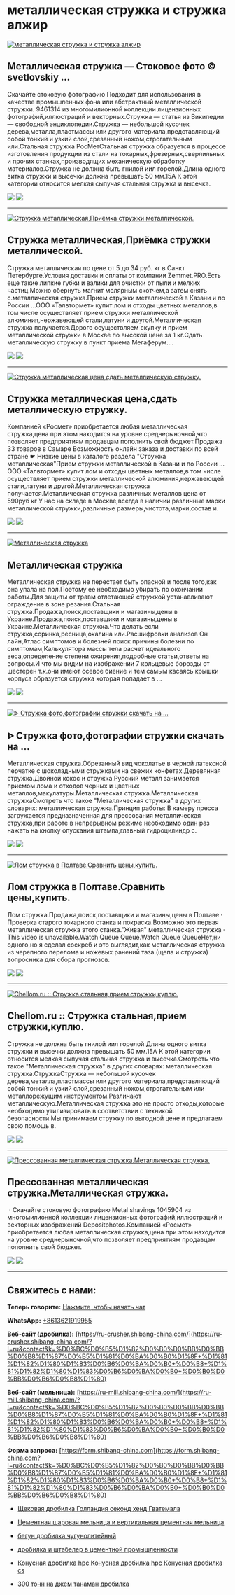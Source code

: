 # металлическая стружка и стружка алжир

<a href="https://swt.shibang-china.com/?l=ru&img&k=%D0%BC%D0%B5%D1%82%D0%B0%D0%BB%D0%BB%D0%B8%D1%87%D0%B5%D1%81%D0%BA%D0%B0%D1%8F+%D1%81%D1%82%D1%80%D1%83%D0%B6%D0%BA%D0%B0+%D0%B8+%D1%81%D1%82%D1%80%D1%83%D0%B6%D0%BA%D0%B0+%D0%B0%D0%BB%D0%B6%D0%B8%D1%80" target="_blank">![металлическая стружка и стружка алжир](http://static.shibang-china.com/all-800x300/1053.jpg)</a>

## Металлическая стружка — Стоковое фото &#169; svetlovskiy …
Скачайте стоковую фотографию Подходит для использования в качестве промышленных фона или абстрактный металлической стружки. 9461314 из многомилионной коллекции лицензионных фотографий,иллюстраций и векторных.Стружка — статья из Википедии — свободной энциклопедии.Стружка — небольшой кусочек дерева,металла,пластмассы или другого материала,представляющий собой тонкий и узкий слой,срезанный ножом,строгательным или.Стальная стружка РосМетСтальная стружка образуется в процессе изготовления продукции из стали на токарных,фрезерных,сверлильных и прочих станках,производящих механическую обработку материалов.Стружка не должна быть гнилой иил горелой.Длина одного витка стружки и высечки должна превышать 50 мм.15А К этой категории относится мелкая сыпучая стальная стружка и высечка.


<a href="https://whatsapp.shibangsoft.com/WhatsApp.php" target="_blank" title="WhatsApp">![](http://static.shibang-china.com/icon/whatsapp.png)</a> <a href="https://swt.shibang-china.com/?l=ru&icon&k=%D0%BC%D0%B5%D1%82%D0%B0%D0%BB%D0%BB%D0%B8%D1%87%D0%B5%D1%81%D0%BA%D0%B0%D1%8F+%D1%81%D1%82%D1%80%D1%83%D0%B6%D0%BA%D0%B0+%D0%B8+%D1%81%D1%82%D1%80%D1%83%D0%B6%D0%BA%D0%B0+%D0%B0%D0%BB%D0%B6%D0%B8%D1%80" target="_blank">![](http://static.shibang-china.com/icon/chat-ru.png)</a>

---

<a href="https://swt.shibang-china.com/?l=ru&img&k=%D0%BC%D0%B5%D1%82%D0%B0%D0%BB%D0%BB%D0%B8%D1%87%D0%B5%D1%81%D0%BA%D0%B0%D1%8F+%D1%81%D1%82%D1%80%D1%83%D0%B6%D0%BA%D0%B0+%D0%B8+%D1%81%D1%82%D1%80%D1%83%D0%B6%D0%BA%D0%B0+%D0%B0%D0%BB%D0%B6%D0%B8%D1%80" target="_blank">![Стружка металлическая,Приёмка стружки металлической.](http://static.shibang-china.com/all-800x300/1196.jpg)</a>

## Стружка металлическая,Приёмка стружки металлической.
Стружка металлическая по цене от 5 до 34 руб. кг в Санкт Петербурге.Условия доставки и оплаты от компании Zemmet.PRO.Есть еще такие липкие губки и валики для очистки от пыли и мелких частиц.Можно обернуть магнит молярным скотчем,а затем снять с.металлическая стружка.Прием стружки металлической в Казани и по России …ООО &#171;Талвтормет&#187; купит лом и отходы цветных металлов,в том числе осуществляет прием стружки металлической алюминия,нержавеющей стали,латуни и другой.Металлическая стружка получается.Дорого осуществляем скупку и прием металлической стружки в Москве по высокой цене за 1 кг.Сдать металлическую стружку в пункт приема Мегаферум.…


<a href="https://whatsapp.shibangsoft.com/WhatsApp.php" target="_blank" title="WhatsApp">![](http://static.shibang-china.com/icon/whatsapp.png)</a> <a href="https://swt.shibang-china.com/?l=ru&icon&k=%D0%BC%D0%B5%D1%82%D0%B0%D0%BB%D0%BB%D0%B8%D1%87%D0%B5%D1%81%D0%BA%D0%B0%D1%8F+%D1%81%D1%82%D1%80%D1%83%D0%B6%D0%BA%D0%B0+%D0%B8+%D1%81%D1%82%D1%80%D1%83%D0%B6%D0%BA%D0%B0+%D0%B0%D0%BB%D0%B6%D0%B8%D1%80" target="_blank">![](http://static.shibang-china.com/icon/chat-ru.png)</a>

---

<a href="https://swt.shibang-china.com/?l=ru&img&k=%D0%BC%D0%B5%D1%82%D0%B0%D0%BB%D0%BB%D0%B8%D1%87%D0%B5%D1%81%D0%BA%D0%B0%D1%8F+%D1%81%D1%82%D1%80%D1%83%D0%B6%D0%BA%D0%B0+%D0%B8+%D1%81%D1%82%D1%80%D1%83%D0%B6%D0%BA%D0%B0+%D0%B0%D0%BB%D0%B6%D0%B8%D1%80" target="_blank">![Стружка металлическая цена,сдать металлическую стружку.](http://static.shibang-china.com/all-800x300/1365.jpg)</a>

## Стружка металлическая цена,сдать металлическую стружку.
Компанией &#171;Росмет&#187; приобретается любая металлическая стружка,цена при этом находится на уровне среднерыночной,что позволяет предприятиям продавцам пополнить свой бюджет.Продажа 33 товаров в Самаре Возможность онлайн заказа и доставки по всей стране ☛ Низкие цены в каталоге раздела &quot;Стружка металлическая&quot;Прием стружки металлической в Казани и по России …ООО &#171;Талвтормет&#187; купит лом и отходы цветных металлов,в том числе осуществляет прием стружки металлической алюминия,нержавеющей стали,латуни и другой.Металлическая стружка получается.Металлическая стружка различных металлов цена от 590руб кг У нас на складе в Москве,всегда в наличии различные марки металлической стружки,различные размеры,чистота,марки,состав и.


<a href="https://whatsapp.shibangsoft.com/WhatsApp.php" target="_blank" title="WhatsApp">![](http://static.shibang-china.com/icon/whatsapp.png)</a> <a href="https://swt.shibang-china.com/?l=ru&icon&k=%D0%BC%D0%B5%D1%82%D0%B0%D0%BB%D0%BB%D0%B8%D1%87%D0%B5%D1%81%D0%BA%D0%B0%D1%8F+%D1%81%D1%82%D1%80%D1%83%D0%B6%D0%BA%D0%B0+%D0%B8+%D1%81%D1%82%D1%80%D1%83%D0%B6%D0%BA%D0%B0+%D0%B0%D0%BB%D0%B6%D0%B8%D1%80" target="_blank">![](http://static.shibang-china.com/icon/chat-ru.png)</a>

---

<a href="https://swt.shibang-china.com/?l=ru&img&k=%D0%BC%D0%B5%D1%82%D0%B0%D0%BB%D0%BB%D0%B8%D1%87%D0%B5%D1%81%D0%BA%D0%B0%D1%8F+%D1%81%D1%82%D1%80%D1%83%D0%B6%D0%BA%D0%B0+%D0%B8+%D1%81%D1%82%D1%80%D1%83%D0%B6%D0%BA%D0%B0+%D0%B0%D0%BB%D0%B6%D0%B8%D1%80" target="_blank">![Металлическая стружка](http://static.shibang-china.com/all-800x300/1391.jpg)</a>

## Металлическая стружка
Металлическая стружка не перестает быть опасной и после того,как она упала на пол.Поэтому ее необходимо убирать по окончании работы.Для защиты от травм отлетающей стружкой устанавливают ограждение в зоне резания.Стальная стружка.Продажа,поиск,поставщики и магазины,цены в Украине.Продажа,поиск,поставщики и магазины,цены в Украине.Металлическая стружка.Что делать если стружка,соринка,ресница,окалина или.Расшифровки анализов Он лайн,Атлас симптомов и болезней поиск причины болезни по симптомам,Калькулятора массы тела расчет идеального веса,определение степени ожирения,подробные статьи,ответы на вопросы.И что мы видим на изображении 7 кольцевые борозды от шестерен т.к.они имеют осевое биение и тем самым касаясь крышки корпуса образуется стружка которая попадает в …


<a href="https://whatsapp.shibangsoft.com/WhatsApp.php" target="_blank" title="WhatsApp">![](http://static.shibang-china.com/icon/whatsapp.png)</a> <a href="https://swt.shibang-china.com/?l=ru&icon&k=%D0%BC%D0%B5%D1%82%D0%B0%D0%BB%D0%BB%D0%B8%D1%87%D0%B5%D1%81%D0%BA%D0%B0%D1%8F+%D1%81%D1%82%D1%80%D1%83%D0%B6%D0%BA%D0%B0+%D0%B8+%D1%81%D1%82%D1%80%D1%83%D0%B6%D0%BA%D0%B0+%D0%B0%D0%BB%D0%B6%D0%B8%D1%80" target="_blank">![](http://static.shibang-china.com/icon/chat-ru.png)</a>

---

<a href="https://swt.shibang-china.com/?l=ru&img&k=%D0%BC%D0%B5%D1%82%D0%B0%D0%BB%D0%BB%D0%B8%D1%87%D0%B5%D1%81%D0%BA%D0%B0%D1%8F+%D1%81%D1%82%D1%80%D1%83%D0%B6%D0%BA%D0%B0+%D0%B8+%D1%81%D1%82%D1%80%D1%83%D0%B6%D0%BA%D0%B0+%D0%B0%D0%BB%D0%B6%D0%B8%D1%80" target="_blank">![ᐈ Стружка фото,фотографии стружки скачать на …](http://static.shibang-china.com/all-800x300/1156.jpg)</a>

## ᐈ Стружка фото,фотографии стружки скачать на …
Металлическая стружка.Обрезанный вид чоколатье в черной латексной перчатке с шоколадными стружками на свежих конфетах.Деревянная стружка.Двойной кокос и стружка.Русский металл занимается приемом лома и отходов черных и цветных металлов,макулатуры.Металлическая стружка.Металлическая стружкаСмотреть что такое &quot;Металлическая стружка&quot; в других словарях: металлическая стружка.Принцип работы: В камеру пресса загружается предназначенная для прессования металлическая стружка,при работе в непрерывном режиме необходимо один раз нажать на кнопку опускания штампа,главный гидроцилиндр с.


<a href="https://whatsapp.shibangsoft.com/WhatsApp.php" target="_blank" title="WhatsApp">![](http://static.shibang-china.com/icon/whatsapp.png)</a> <a href="https://swt.shibang-china.com/?l=ru&icon&k=%D0%BC%D0%B5%D1%82%D0%B0%D0%BB%D0%BB%D0%B8%D1%87%D0%B5%D1%81%D0%BA%D0%B0%D1%8F+%D1%81%D1%82%D1%80%D1%83%D0%B6%D0%BA%D0%B0+%D0%B8+%D1%81%D1%82%D1%80%D1%83%D0%B6%D0%BA%D0%B0+%D0%B0%D0%BB%D0%B6%D0%B8%D1%80" target="_blank">![](http://static.shibang-china.com/icon/chat-ru.png)</a>

---

<a href="https://swt.shibang-china.com/?l=ru&img&k=%D0%BC%D0%B5%D1%82%D0%B0%D0%BB%D0%BB%D0%B8%D1%87%D0%B5%D1%81%D0%BA%D0%B0%D1%8F+%D1%81%D1%82%D1%80%D1%83%D0%B6%D0%BA%D0%B0+%D0%B8+%D1%81%D1%82%D1%80%D1%83%D0%B6%D0%BA%D0%B0+%D0%B0%D0%BB%D0%B6%D0%B8%D1%80" target="_blank">![Лом стружка в Полтаве.Сравнить цены,купить.](http://static.shibang-china.com/all-800x300/1500.jpg)</a>

## Лом стружка в Полтаве.Сравнить цены,купить.
Лом стружка.Продажа,поиск,поставщики и магазины,цены в Полтаве&nbsp;&#0183;&#32;Проверка старого токарного станка и покраска.Возможно это первая металлическая стружка этого станка.&quot;Живая&quot; металлическая стружка&nbsp;&#0183;&#32;This video is unavailable.Watch Queue Queue.Watch Queue QueueНет,ни одного,но я сделал соскреб и это выглядит,как металлическая стружка из черепного перелома и.ножевых ранений таза.(щепа и стружка) вопросника для сбора прогнозов.


<a href="https://whatsapp.shibangsoft.com/WhatsApp.php" target="_blank" title="WhatsApp">![](http://static.shibang-china.com/icon/whatsapp.png)</a> <a href="https://swt.shibang-china.com/?l=ru&icon&k=%D0%BC%D0%B5%D1%82%D0%B0%D0%BB%D0%BB%D0%B8%D1%87%D0%B5%D1%81%D0%BA%D0%B0%D1%8F+%D1%81%D1%82%D1%80%D1%83%D0%B6%D0%BA%D0%B0+%D0%B8+%D1%81%D1%82%D1%80%D1%83%D0%B6%D0%BA%D0%B0+%D0%B0%D0%BB%D0%B6%D0%B8%D1%80" target="_blank">![](http://static.shibang-china.com/icon/chat-ru.png)</a>

---

<a href="https://swt.shibang-china.com/?l=ru&img&k=%D0%BC%D0%B5%D1%82%D0%B0%D0%BB%D0%BB%D0%B8%D1%87%D0%B5%D1%81%D0%BA%D0%B0%D1%8F+%D1%81%D1%82%D1%80%D1%83%D0%B6%D0%BA%D0%B0+%D0%B8+%D1%81%D1%82%D1%80%D1%83%D0%B6%D0%BA%D0%B0+%D0%B0%D0%BB%D0%B6%D0%B8%D1%80" target="_blank">![Chellom.ru :: Стружка стальная,прием стружки,куплю.](http://static.shibang-china.com/all-800x300/513.jpg)</a>

## Chellom.ru :: Стружка стальная,прием стружки,куплю.
Стружка не должна быть гнилой иил горелой.Длина одного витка стружки и высечки должна превышать 50 мм.15А К этой категории относится мелкая сыпучая стальная стружка и высечка.Смотреть что такое &quot;Металлическая стружка&quot; в других словарях: металлическая стружка.СтружкаСтружка — небольшой кусочек дерева,металла,пластмассы или другого материала,представляющий собой тонкий и узкий слой,срезанный ножом,строгательным или металлорежущим инструментом.Различают металлическую.Металлическая стружка это не просто отходы,которые необходимо утилизировать в соответствии с техникой безопасности.Мы принимаем стружку по выгодной цене и предлагаем свою помощь в.


<a href="https://whatsapp.shibangsoft.com/WhatsApp.php" target="_blank" title="WhatsApp">![](http://static.shibang-china.com/icon/whatsapp.png)</a> <a href="https://swt.shibang-china.com/?l=ru&icon&k=%D0%BC%D0%B5%D1%82%D0%B0%D0%BB%D0%BB%D0%B8%D1%87%D0%B5%D1%81%D0%BA%D0%B0%D1%8F+%D1%81%D1%82%D1%80%D1%83%D0%B6%D0%BA%D0%B0+%D0%B8+%D1%81%D1%82%D1%80%D1%83%D0%B6%D0%BA%D0%B0+%D0%B0%D0%BB%D0%B6%D0%B8%D1%80" target="_blank">![](http://static.shibang-china.com/icon/chat-ru.png)</a>

---

<a href="https://swt.shibang-china.com/?l=ru&img&k=%D0%BC%D0%B5%D1%82%D0%B0%D0%BB%D0%BB%D0%B8%D1%87%D0%B5%D1%81%D0%BA%D0%B0%D1%8F+%D1%81%D1%82%D1%80%D1%83%D0%B6%D0%BA%D0%B0+%D0%B8+%D1%81%D1%82%D1%80%D1%83%D0%B6%D0%BA%D0%B0+%D0%B0%D0%BB%D0%B6%D0%B8%D1%80" target="_blank">![Прессованная металлическая стружка.Металлическая стружка.](http://static.shibang-china.com/all-800x300/1508.jpg)</a>

## Прессованная металлическая стружка.Металлическая стружка.
&nbsp;&#0183;&#32;Скачайте стоковую фотографию Metal shavings 1045904 из многомилионной коллекции лицензионных фотографий,иллюстраций и векторных изображений Depositphotos.Компанией &#171;Росмет&#187; приобретается любая металлическая стружка,цена при этом находится на уровне среднерыночной,что позволяет предприятиям продавцам пополнить свой бюджет.

<a href="https://whatsapp.shibangsoft.com/WhatsApp.php" target="_blank" title="WhatsApp">![](http://static.shibang-china.com/icon/whatsapp.png)</a> <a href="https://swt.shibang-china.com/?l=ru&icon&k=%D0%BC%D0%B5%D1%82%D0%B0%D0%BB%D0%BB%D0%B8%D1%87%D0%B5%D1%81%D0%BA%D0%B0%D1%8F+%D1%81%D1%82%D1%80%D1%83%D0%B6%D0%BA%D0%B0+%D0%B8+%D1%81%D1%82%D1%80%D1%83%D0%B6%D0%BA%D0%B0+%D0%B0%D0%BB%D0%B6%D0%B8%D1%80" target="_blank">![](http://static.shibang-china.com/icon/chat-ru.png)</a>

---
## Свяжитесь с нами:

**Теперь говорите:** [Нажмите, чтобы начать чат](https://swt.shibang-china.com?l=ru&contact&k=%D0%BC%D0%B5%D1%82%D0%B0%D0%BB%D0%BB%D0%B8%D1%87%D0%B5%D1%81%D0%BA%D0%B0%D1%8F+%D1%81%D1%82%D1%80%D1%83%D0%B6%D0%BA%D0%B0+%D0%B8+%D1%81%D1%82%D1%80%D1%83%D0%B6%D0%BA%D0%B0+%D0%B0%D0%BB%D0%B6%D0%B8%D1%80)

**WhatsApp:**  [+8613621919955](https://whatsapp.shibangsoft.com/WhatsApp.php)

**Веб-сайт (дробилка):** [https://ru-crusher.shibang-china.com/](https://ru-crusher.shibang-china.com/?l=ru&contact&k=%D0%BC%D0%B5%D1%82%D0%B0%D0%BB%D0%BB%D0%B8%D1%87%D0%B5%D1%81%D0%BA%D0%B0%D1%8F+%D1%81%D1%82%D1%80%D1%83%D0%B6%D0%BA%D0%B0+%D0%B8+%D1%81%D1%82%D1%80%D1%83%D0%B6%D0%BA%D0%B0+%D0%B0%D0%BB%D0%B6%D0%B8%D1%80)

**Веб-сайт (мельница):** [https://ru-mill.shibang-china.com/](https://ru-mill.shibang-china.com/?l=ru&contact&k=%D0%BC%D0%B5%D1%82%D0%B0%D0%BB%D0%BB%D0%B8%D1%87%D0%B5%D1%81%D0%BA%D0%B0%D1%8F+%D1%81%D1%82%D1%80%D1%83%D0%B6%D0%BA%D0%B0+%D0%B8+%D1%81%D1%82%D1%80%D1%83%D0%B6%D0%BA%D0%B0+%D0%B0%D0%BB%D0%B6%D0%B8%D1%80)

**Форма запроса:** [https://form.shibang-china.com](https://form.shibang-china.com?l=ru&contact&k=%D0%BC%D0%B5%D1%82%D0%B0%D0%BB%D0%BB%D0%B8%D1%87%D0%B5%D1%81%D0%BA%D0%B0%D1%8F+%D1%81%D1%82%D1%80%D1%83%D0%B6%D0%BA%D0%B0+%D0%B8+%D1%81%D1%82%D1%80%D1%83%D0%B6%D0%BA%D0%B0+%D0%B0%D0%BB%D0%B6%D0%B8%D1%80)

* [Щековая дробилка Голландия секонд хенд Гватемала](../125/%D0%A9%D0%B5%D0%BA%D0%BE%D0%B2%D0%B0%D1%8F%20%D0%B4%D1%80%D0%BE%D0%B1%D0%B8%D0%BB%D0%BA%D0%B0%20%D0%93%D0%BE%D0%BB%D0%BB%D0%B0%D0%BD%D0%B4%D0%B8%D1%8F%20%D1%81%D0%B5%D0%BA%D0%BE%D0%BD%D0%B4%20%D1%85%D0%B5%D0%BD%D0%B4%20%D0%93%D0%B2%D0%B0%D1%82%D0%B5%D0%BC%D0%B0%D0%BB%D0%B0.md)

* [Цементная шаровая мельница и вертикальная цементная мельница](../124/%D0%A6%D0%B5%D0%BC%D0%B5%D0%BD%D1%82%D0%BD%D0%B0%D1%8F%20%D1%88%D0%B0%D1%80%D0%BE%D0%B2%D0%B0%D1%8F%20%D0%BC%D0%B5%D0%BB%D1%8C%D0%BD%D0%B8%D1%86%D0%B0%20%D0%B8%20%D0%B2%D0%B5%D1%80%D1%82%D0%B8%D0%BA%D0%B0%D0%BB%D1%8C%D0%BD%D0%B0%D1%8F%20%D1%86%D0%B5%D0%BC%D0%B5%D0%BD%D1%82%D0%BD%D0%B0%D1%8F%20%D0%BC%D0%B5%D0%BB%D1%8C%D0%BD%D0%B8%D1%86%D0%B0.md)

* [бегун дробилка чугунолитейный](../123/%D0%B1%D0%B5%D0%B3%D1%83%D0%BD%20%D0%B4%D1%80%D0%BE%D0%B1%D0%B8%D0%BB%D0%BA%D0%B0%20%D1%87%D1%83%D0%B3%D1%83%D0%BD%D0%BE%D0%BB%D0%B8%D1%82%D0%B5%D0%B9%D0%BD%D1%8B%D0%B9.md)

* [дробилка и штабелер в цементной промышленности](../125/%D0%B4%D1%80%D0%BE%D0%B1%D0%B8%D0%BB%D0%BA%D0%B0%20%D0%B8%20%D1%88%D1%82%D0%B0%D0%B1%D0%B5%D0%BB%D0%B5%D1%80%20%D0%B2%20%D1%86%D0%B5%D0%BC%D0%B5%D0%BD%D1%82%D0%BD%D0%BE%D0%B9%20%D0%BF%D1%80%D0%BE%D0%BC%D1%8B%D1%88%D0%BB%D0%B5%D0%BD%D0%BD%D0%BE%D1%81%D1%82%D0%B8.md)

* [Конусная дробилка hpc Конусная дробилка hpc Конусная дробилка cs](../123/%D0%9A%D0%BE%D0%BD%D1%83%D1%81%D0%BD%D0%B0%D1%8F%20%D0%B4%D1%80%D0%BE%D0%B1%D0%B8%D0%BB%D0%BA%D0%B0%20hpc%20%D0%9A%D0%BE%D0%BD%D1%83%D1%81%D0%BD%D0%B0%D1%8F%20%D0%B4%D1%80%D0%BE%D0%B1%D0%B8%D0%BB%D0%BA%D0%B0%20hpc%20%D0%9A%D0%BE%D0%BD%D1%83%D1%81%D0%BD%D0%B0%D1%8F%20%D0%B4%D1%80%D0%BE%D0%B1%D0%B8%D0%BB%D0%BA%D0%B0%20cs.md)

* [300 тонн на джем танаман дробилка](../121/300%20%D1%82%D0%BE%D0%BD%D0%BD%20%D0%BD%D0%B0%20%D0%B4%D0%B6%D0%B5%D0%BC%20%D1%82%D0%B0%D0%BD%D0%B0%D0%BC%D0%B0%D0%BD%20%D0%B4%D1%80%D0%BE%D0%B1%D0%B8%D0%BB%D0%BA%D0%B0.md)